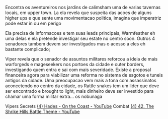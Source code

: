 Encontra os aventureiros nos jardins de calimsham uma de varias tavernas locais, em upper town. La ela revela que suspeita das acoes de alguns higher ups e que sente uma movimentacao politica, imagina que imperatriz pode estar in ou em perigo
  
Ela precisa de informacoes e tem suas leads principais, Warmfeather eh uma delas e ela pretende investigar seu estate no centro soon. Outros 4 senadores tambem devem ser investigados mas o acesso a eles eh bastante complicado;
  
Viper revela que o senador de assuntos militares reforcou a ideia de mais warforgeds e mageseekers nos portoes da cidade e outer borders, investigando quem entra e sai com mais severidade. Existe a proposal financeira agora para viabilizar uma reforma no sistema de esgotos e tuneis antigos da cidade. Uma preocupacao vem mais a tona com assassinatos aconcetendo no centro da cidade, os Rattle snakes tem um lider que deve ser encontrado e brought to light, mais dinheiro deve ser investido para chamar uma forma militar extra… os nobunaga
  
  
Vipers Secrets
[(4) Hades - On the Coast - YouTube](https://www.youtube.com/watch?v=ItLaESz43N0&list=RDMM&index=16)
Combat
[(4) 42. The Shrike Hills Battle Theme - YouTube](https://www.youtube.com/watch?v=3Pg5hnT5DdI&list=PLAMGM1hSRIUotAwIZu0_qN_xcNSXWaSpv&index=42)